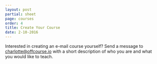 ```yaml
---
layout: post
partial: sheet
page: courses
order: 4
title: Create Your Course
date: 2-10-2016
---
```

Interested in creating an e-mail course yourself? Send a message to [charlotte@offcourse.io](mailto:charlotte@offcourse.io) with a short description of who you are and what you would like to teach.
